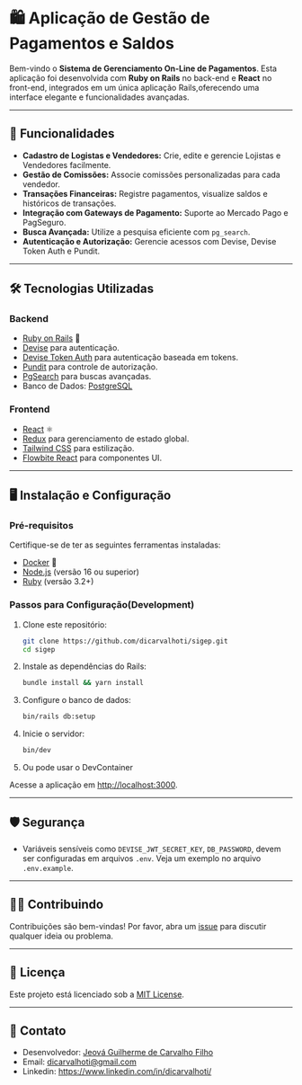 
# 🛍️ Aplicação de Gestão de Pagamentos e Saldos

Bem-vindo o **Sistema de Gerenciamento On-Line de Pagamentos**. Esta aplicação foi desenvolvida com **Ruby on Rails** no back-end e **React** no front-end, integrados em um única aplicação Rails,oferecendo uma interface elegante e funcionalidades avançadas.

---

## 🚀 Funcionalidades

- **Cadastro de Logistas e Vendedores:** Crie, edite e gerencie Lojistas e Vendedores facilmente.
- **Gestão de Comissões:** Associe comissões personalizadas para cada vendedor.
- **Transações Financeiras:** Registre pagamentos, visualize saldos e históricos de transações.
- **Integração com Gateways de Pagamento:** Suporte ao Mercado Pago e PagSeguro.
- **Busca Avançada:** Utilize a pesquisa eficiente com `pg_search`.
- **Autenticação e Autorização:** Gerencie acessos com Devise, Devise Token Auth e Pundit.

---

## 🛠️ Tecnologias Utilizadas

### Backend
- [Ruby on Rails](https://rubyonrails.org/) 🌟
- [Devise](https://github.com/heartcombo/devise) para autenticação.
- [Devise Token Auth](https://github.com/lynndylanhurley/devise_token_auth) para autenticação baseada em tokens.
- [Pundit](https://github.com/varvet/pundit) para controle de autorização.
- [PgSearch](https://github.com/Casecommons/pg_search) para buscas avançadas.
- Banco de Dados: [PostgreSQL](https://www.postgresql.org/)

### Frontend
- [React](https://react.dev/) ⚛️
- [Redux](https://redux.js.org/) para gerenciamento de estado global.
- [Tailwind CSS](https://tailwindcss.com/) para estilização.
- [Flowbite React](https://flowbite-react.com/) para componentes UI.

---

## 🖥️ Instalação e Configuração

### Pré-requisitos
Certifique-se de ter as seguintes ferramentas instaladas:
- [Docker](https://www.docker.com/) 🐳
- [Node.js](https://nodejs.org/) (versão 16 ou superior)
- [Ruby](https://www.ruby-lang.org/) (versão 3.2+)

### Passos para Configuração(Development)

1. Clone este repositório:
   ```bash
   git clone https://github.com/dicarvalhoti/sigep.git
   cd sigep
   ```
2. Instale as dependências do Rails:
   ```bash
   bundle install && yarn install  
   ```

3. Configure o banco de dados:
   ```bash
   bin/rails db:setup
   ```
4. Inicie o servidor:
   ```bash
   bin/dev
   ```
5. Ou pode usar o DevContainer

Acesse a aplicação em [http://localhost:3000](http://localhost:3000).

---

## 🛡️ Segurança
- Variáveis sensíveis como `DEVISE_JWT_SECRET_KEY`, `DB_PASSWORD`,  devem ser configuradas em arquivos `.env`. Veja um exemplo no arquivo `.env.example`.

---

## 🧑‍💻 Contribuindo

Contribuições são bem-vindas! Por favor, abra um [issue](https://github.com/seu-usuario/seu-repositorio/issues) para discutir qualquer ideia ou problema.

---

## 📄 Licença

Este projeto está licenciado sob a [MIT License](LICENSE).

---

## 📝 Contato

- Desenvolvedor: [Jeová Guilherme de Carvalho Filho](https://github.com/dicarvalhoti)
- Email: dicarvalhoti@gmail.com
- Linkedin: https://www.linkedin.com/in/dicarvalhoti/
